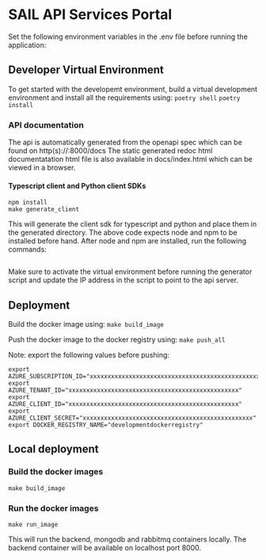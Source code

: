 # SAIL API Services Portal

Set the following environment variables in the .env file before running the application:

## Developer Virtual Environment
To get started with the developemt environment, build a virtual development environment and install all the requirements using:
`poetry shell`
`poetry install`

### API documentation
The api is automatically generated from the openapi spec which can be found on http(s)://<hostname>:8000/docs
The static generated redoc html documentatation html file is also available in docs/index.html which can be viewed in a browser.

#### Typescript client and Python client SDKs
```
npm install
make generate_client
```
This will generate the client sdk for typescript and python and place them in the generated directory.
The above code expects node and npm to be installed before hand. After node and npm are installed, run the following commands:
```
```
Make sure to activate the virtual environment before running the generator script and update the IP address in the script to point to the api server.

## Deployment
Build the docker image using:
`make build_image`

Push the docker image to the docker registry using:
`make push_all`

Note: export the following values before pushing:
```
export AZURE_SUBSCRIPTION_ID="xxxxxxxxxxxxxxxxxxxxxxxxxxxxxxxxxxxxxxxxxxxxxxxx"
export AZURE_TENANT_ID="xxxxxxxxxxxxxxxxxxxxxxxxxxxxxxxxxxxxxxxxxxxxxxxx"
export AZURE_CLIENT_ID="xxxxxxxxxxxxxxxxxxxxxxxxxxxxxxxxxxxxxxxxxxxxxxxx"
export AZURE_CLIENT_SECRET="xxxxxxxxxxxxxxxxxxxxxxxxxxxxxxxxxxxxxxxxxxxxxxxx"
export DOCKER_REGISTRY_NAME="developmentdockerregistry"
```

## Local deployment

### Build the docker images

```
make build_image
```

### Run the docker images

```
make run_image
```
This will run the backend, mongodb and rabbitmq containers locally. The backend container will be available on localhost port 8000.
